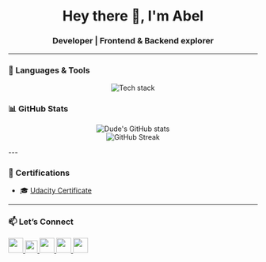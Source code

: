 <h1 align="center">Hey there 👋, I'm Abel</h1>
<h3 align="center">Developer | Frontend & Backend explorer</h3>

---

### 🧰 Languages & Tools
<p align="center">
  <img src="https://skillicons.dev/icons?i=html,css,js,react,node,python,django,java,git" alt="Tech stack" />
</p>

### 📊 GitHub Stats
<p align="center">
  <img src="https://github-readme-stats.vercel.app/api?username=Abela16&show_icons=true&theme=tokyonight" alt="Dude's GitHub stats" />
  <br/>
  <img src="https://github-readme-streak-stats.herokuapp.com/?user=Abela16&theme=tokyonight&hide_border=true" alt="GitHub Streak" />
  <br/>
</p>
---

### 📜 Certifications
- 🎓 [Udacity Certificate](http://www.udacity.com/certificate/e/38d50158-6dd4-11f0-957c-5f6a2f1607a7)

---

### 📫 Let’s Connect
<p align="left">
  <a href="https://linkedin.com/in/abel-yohanis-9227b7357" target="_blank">
    <img src="https://cdn.jsdelivr.net/gh/devicons/devicon/icons/linkedin/linkedin-original.svg" width="30" />
  </a>
  <a href="https://x.com/AbelYohani35308" target="_blank">
    <img src="https://img.shields.io/badge/X-black?style=flat&logo=twitter&logoColor=white" width="25"/>
  </a>
  <a href="https://t.me/Ablex5" target="_blank">
    <img src="https://upload.wikimedia.org/wikipedia/commons/8/82/Telegram_logo.svg" width="30" />
  </a>
  <a href="abelyohanis016@gmail.com" target="_blank">
    <img src="https://upload.wikimedia.org/wikipedia/commons/4/4e/Gmail_Icon.png" width="30" />
  </a>
  <a href="https://instagram.com/abel19125" target="_blank">
    <img src="https://upload.wikimedia.org/wikipedia/commons/a/a5/Instagram_icon.png" width="30" />
  </a>
</p>
